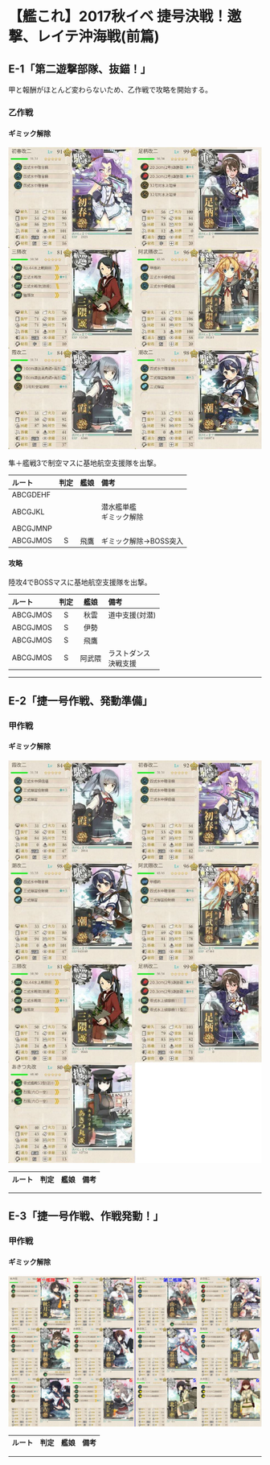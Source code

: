 # 【艦これ】2017秋イベ  捷号決戦！邀撃、レイテ沖海戦(前篇)
## E-1「第二遊撃部隊、抜錨！」
甲と報酬がほとんど変わらないため、乙作戦で攻略を開始する。

### 乙作戦
#### ギミック解除
![編成](./攻略編成_201711_e-1_01.jpg)

隼＋艦戦3で制空マスに基地航空支援隊を出撃。

ルート  |判定 |艦娘 |備考
:---    |:---:|:---:|:---
ABCGDEHF|     |     |
ABCGJKL |     |     |潜水艦単艦<br>ギミック解除
ABCGJMNP|     |     |
ABCGJMOS|S    |飛鷹 |ギミック解除→BOSS突入

#### 攻略

陸攻4でBOSSマスに基地航空支援隊を出撃。

ルート  |判定 |艦娘   |備考
:---    |:---:|:---:  |:---
ABCGJMOS|S    |秋雲   |道中支援(対潜)
ABCGJMOS|S    |伊勢   |
ABCGJMOS|S    |飛鷹   |
ABCGJMOS|S    |阿武隈 |ラストダンス<br>決戦支援

---
<div style="page-break-before:always"></div>

## E-2「捷一号作戦、発動準備」
### 甲作戦
#### ギミック解除
![編成](./攻略編成_201711_e-2_01.jpg)

ルート|判定 |艦娘 |備考
:---  |:---:|:---:|:---

---
<div style="page-break-before:always"></div>

## E-3「捷一号作戦、作戦発動！」
### 甲作戦
#### ギミック解除
![編成](./攻略編成_201711_e-3_01.jpg)

ルート|判定 |艦娘 |備考
:---  |:---:|:---:|:---

---
<div style="page-break-before:always"></div>

